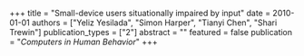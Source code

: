 +++
title = "Small-device users situationally impaired by input"
date = 2010-01-01
authors = ["Yeliz Yesilada", "Simon Harper", "Tianyi Chen", "Shari Trewin"]
publication_types = ["2"]
abstract = ""
featured = false
publication = "*Computers in Human Behavior*"
+++

